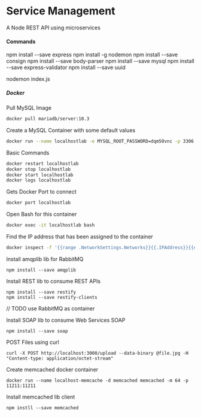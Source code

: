 # Service Management 

A Node REST API using microservices

#### Commands

npm install --save express
npm install -g nodemon
npm install --save consign
npm install --save body-parser
npm install --save mysql
npm install --save express-validator
npm install --save uuid

nodemon index.js

##### Docker

Pull MySQL Image
```bash
docker pull mariadb/server:10.3
```

Create a MySQL Container with some default values
```bash
docker run --name localhostlab -e MYSQL_ROOT_PASSWORD=dqm50vnc -p 3306:3306 -d mariadb/server:10.3
```

Basic Commands
```bash
docker restart localhostlab
docker stop localhostlab
docker start localhostlab
docker logs localhostlab
```

Gets Docker Port to connect
```bash
docker port localhostlab
```

Open Bash for this container
```bash
docker exec -it localhostlab bash
```

Find the IP address that has been assigned to the container
```bash
docker inspect -f '{{range .NetworkSettings.Networks}}{{.IPAddress}}{{end}}' localhostlab
```

Install amqplib lib for RabbitMQ
```
npm install --save amqplib
```

Install REST lib to consume REST APIs
```
npm install --save restify
npm install --save restify-clients 
```
// TODO use RabbitMQ as container

Install SOAP lib to consume Web Services SOAP
```
npm install --save soap
```

POST Files using curl
```
curl -X POST http://localhost:3000/upload --data-binary @file.jpg -H "Content-type: application/octet-stream"
```

Create memcached docker container
```
docker run --name localhost-memcache -d memcached memcached -m 64 -p 11211:11211
```

Install memcached lib client
```
npm instll --save memcached
```